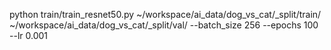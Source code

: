 python train/train_resnet50.py ~/workspace/ai_data/dog_vs_cat/_split/train/ ~/workspace/ai_data/dog_vs_cat/_split/val/ --batch_size 256 --epochs 100 --lr 0.001